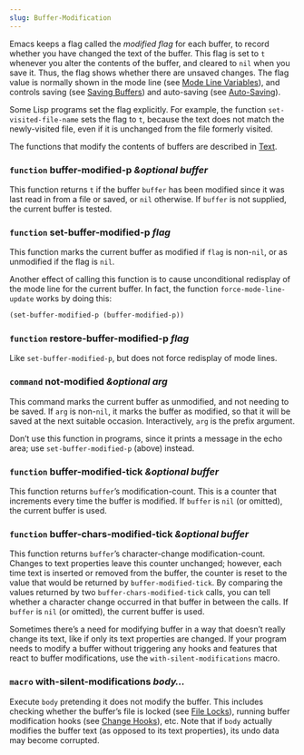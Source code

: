 ```yaml
---
slug: Buffer-Modification
---
```


Emacs keeps a flag called the *modified flag* for each buffer, to record whether you have changed the text of the buffer. This flag is set to `t` whenever you alter the contents of the buffer, and cleared to `nil` when you save it. Thus, the flag shows whether there are unsaved changes. The flag value is normally shown in the mode line (see [Mode Line Variables](Mode-Line-Variables)), and controls saving (see [Saving Buffers](Saving-Buffers)) and auto-saving (see [Auto-Saving](Auto_002dSaving)).

Some Lisp programs set the flag explicitly. For example, the function `set-visited-file-name` sets the flag to `t`, because the text does not match the newly-visited file, even if it is unchanged from the file formerly visited.

The functions that modify the contents of buffers are described in [Text](Text).

### <span className="tag function">`function`</span> **buffer-modified-p** *\&optional buffer*

This function returns `t` if the buffer `buffer` has been modified since it was last read in from a file or saved, or `nil` otherwise. If `buffer` is not supplied, the current buffer is tested.

### <span className="tag function">`function`</span> **set-buffer-modified-p** *flag*

This function marks the current buffer as modified if `flag` is non-`nil`, or as unmodified if the flag is `nil`.

Another effect of calling this function is to cause unconditional redisplay of the mode line for the current buffer. In fact, the function `force-mode-line-update` works by doing this:

```lisp
(set-buffer-modified-p (buffer-modified-p))
```

### <span className="tag function">`function`</span> **restore-buffer-modified-p** *flag*

Like `set-buffer-modified-p`, but does not force redisplay of mode lines.

### <span className="tag command">`command`</span> **not-modified** *\&optional arg*

This command marks the current buffer as unmodified, and not needing to be saved. If `arg` is non-`nil`, it marks the buffer as modified, so that it will be saved at the next suitable occasion. Interactively, `arg` is the prefix argument.

Don’t use this function in programs, since it prints a message in the echo area; use `set-buffer-modified-p` (above) instead.

### <span className="tag function">`function`</span> **buffer-modified-tick** *\&optional buffer*

This function returns `buffer`’s modification-count. This is a counter that increments every time the buffer is modified. If `buffer` is `nil` (or omitted), the current buffer is used.

### <span className="tag function">`function`</span> **buffer-chars-modified-tick** *\&optional buffer*

This function returns `buffer`’s character-change modification-count. Changes to text properties leave this counter unchanged; however, each time text is inserted or removed from the buffer, the counter is reset to the value that would be returned by `buffer-modified-tick`. By comparing the values returned by two `buffer-chars-modified-tick` calls, you can tell whether a character change occurred in that buffer in between the calls. If `buffer` is `nil` (or omitted), the current buffer is used.

Sometimes there’s a need for modifying buffer in a way that doesn’t really change its text, like if only its text properties are changed. If your program needs to modify a buffer without triggering any hooks and features that react to buffer modifications, use the `with-silent-modifications` macro.

### <span className="tag macro">`macro`</span> **with-silent-modifications** *body…*

Execute `body` pretending it does not modify the buffer. This includes checking whether the buffer’s file is locked (see [File Locks](File-Locks)), running buffer modification hooks (see [Change Hooks](Change-Hooks)), etc. Note that if `body` actually modifies the buffer text (as opposed to its text properties), its undo data may become corrupted.

